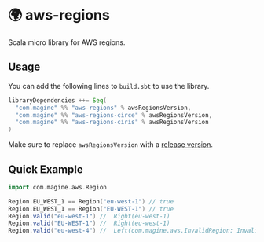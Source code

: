 # :earth_africa: aws-regions

Scala micro library for AWS regions.

## Usage

You can add the following lines to `build.sbt` to use the library.

```scala
libraryDependencies ++= Seq(
  "com.magine" %% "aws-regions" % awsRegionsVersion,
  "com.magine" %% "aws-regions-circe" % awsRegionsVersion,
  "com.magine" %% "aws-regions-ciris" % awsRegionsVersion
)
```

Make sure to replace `awsRegionsVersion` with a [release version](https://github.com/maginepro/aws-regions/releases).

## Quick Example

```scala
import com.magine.aws.Region

Region.EU_WEST_1 == Region("eu-west-1") // true
Region.EU_WEST_1 == Region("EU-WEST-1") // true
Region.valid("eu-west-1") //  Right(eu-west-1)
Region.valid("EU-WEST-1") //  Right(eu-west-1)
Region.valid("eu-west-4") //  Left(com.magine.aws.InvalidRegion: Invalid region: eu-west-4)
```
